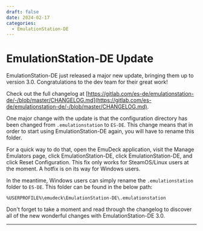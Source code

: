 ```yaml
---
draft: false 
date: 2024-02-17
categories:
  - EmulationStation-DE
---
```


# EmulationStation-DE Update

EmulationStation-DE just released a major new update, bringing them up to version 3.0. Congratulations to the dev team for their great work!

Check out the full changelog at [https://gitlab.com/es-de/emulationstation-de/-/blob/master/CHANGELOG.md](https://gitlab.com/es-de/emulationstation-de/-/blob/master/CHANGELOG.md).

One major change with the update is that the configuration directory has been changed from `.emulationstation` to `ES-DE`. This change means that in order to start using EmulationStation-DE again, you will have to rename this folder.

For a quick way to do that, open the EmuDeck application, visit the Manage Emulators page, click EmulationStation-DE, click EmulationStation-DE, and click Reset Configuration. This fix only works for SteamOS/Linux users at the moment. A hotfix is on its way for Windows users.

In the meantime, Windows users can simply rename the `.emulationstation` folder to `ES-DE`. This folder can be found in the below path:

`%USERPROFILE%\emudeck\EmulationStation-DE\.emulationstation`

Don't forget to take a moment and read through the changelog to discover all of the new wonderful changes with EmulationStation-DE 3.0.


***